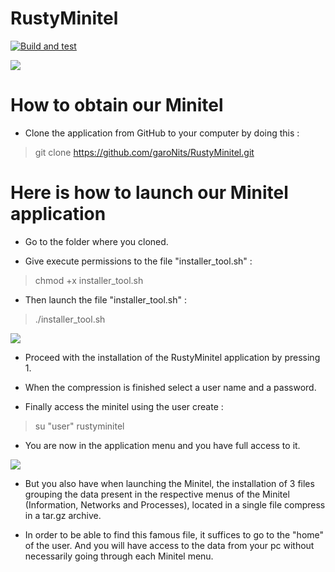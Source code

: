 # RustyMinitel
[![Build and test](https://github.com/garoNits/RustyMinitel/workflows/Rust/badge.svg?branch=main)](https://github.com/garoNits/RustyMinitel/actions?query=workflow%3A%22Rust)

![](https://media.discordapp.net/attachments/920687736049008640/961630498768171068/unknown.png)
# How to obtain our Minitel

- Clone the application from GitHub to your computer by doing this :
> git clone https://github.com/garoNits/RustyMinitel.git

# Here is how to launch our Minitel application

- Go to the folder where you cloned.

- Give execute permissions to the file "installer_tool.sh" :
> chmod +x installer_tool.sh

- Then launch the file "installer_tool.sh" :
> ./installer_tool.sh

![](https://media.discordapp.net/attachments/920687736049008640/961631363763695616/Capture_decran_2022-04-07_a_16.19.38.png)

- Proceed with the installation of the RustyMinitel application by pressing 1.

- When the compression is finished select a user name and a password.

- Finally access the minitel using the user create :
> su "user" rustyminitel

- You are now in the application menu and you have full access to it.

![](https://cdn.discordapp.com/attachments/920687736049008640/961631867935805490/Capture_decran_2022-04-07_a_16.21.39.png)

- But you also have when launching the Minitel, the installation of 3 files grouping the data present in the respective menus of the Minitel (Information, Networks and Processes), located in a single file compress in a tar.gz archive.

- In order to be able to find this famous file, it suffices to go to the "home" of the user. And you will have access to the data from your pc without necessarily going through each Minitel menu.
